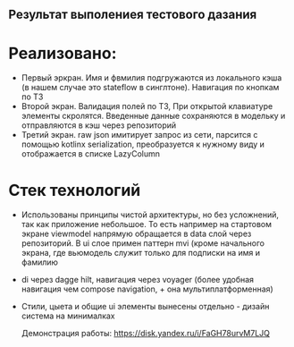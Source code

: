 ## Результат выполениея тестового дазания

# Реализовано:
- Первый эркран. Имя и фвмилия подгружаются из локального кэша (в нашем случае это stateflow в синглтоне). Навигация по кнопкам по ТЗ
- Второй экран. Валидация полей по ТЗ, При открытой клавиатуре элементы скролятся. Введенные данные сохраняются в модельку и отправляются в кэш через репозиторий
- Третий экран. raw json имитирует запрос из сети, парсится с помощью kotlinx serialization, преобразуется к нужному виду и отображается в списке LazyColumn

# Стек технологий
- Использованы принципы чистой архитектуры, но без усложнений, так как приложение небольшое. То есть например на стартовом экране viewmodel напрямую обращается в data слой через репозиторий. В ui слое примен паттерн mvi (кроме начального экрана, где вьюмодель служит только для подписки на имя и фамилию
- di через dagge hilt, навигация через voyager (более удобная навигация чем compose navigation, + она мультиплатформенная)
- Стили, цыета и общие ui элементы вынесены отдельно - дизайн система на минималках

  Демонстрация работы: https://disk.yandex.ru/i/FaGH78urvM7LJQ
  
